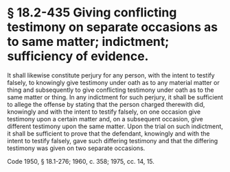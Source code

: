 # § 18.2-435 Giving conflicting testimony on separate occasions as to same matter; indictment; sufficiency of evidence.

<p>It shall likewise constitute perjury for any person, with the intent to testify falsely, to knowingly give testimony under oath as to any material matter or thing and subsequently to give conflicting testimony under oath as to the same matter or thing. In any indictment for such perjury, it shall be sufficient to allege the offense by stating that the person charged therewith did, knowingly and with the intent to testify falsely, on one occasion give testimony upon a certain matter and, on a subsequent occasion, give different testimony upon the same matter. Upon the trial on such indictment, it shall be sufficient to prove that the defendant, knowingly and with the intent to testify falsely, gave such differing testimony and that the differing testimony was given on two separate occasions.</p><p>Code 1950, § 18.1-276; 1960, c. 358; 1975, cc. 14, 15.</p>